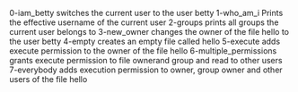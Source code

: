  0-iam_betty switches the current user to the user betty
1-who_am_i Prints the effective username of the current user
2-groups prints all groups the current user belongs to
3-new_owner changes the owner of the file hello to the user betty
4-empty creates an empty file called hello
5-execute adds execute permission to the owner of the file hello
6-multiple_permissions grants execute permission to file ownerand group and read to other users
7-everybody adds execution permission to owner, group owner and other users of the file hello
